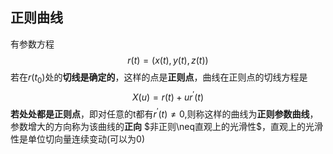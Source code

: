 ## 正则曲线
有参数方程$$r(t) = (x(t),y(t),z(t))$$
若在$r(t_0)$处的**切线是确定的**，这样的点是**正则点**，曲线在正则点的切线方程是$$X(u)=r(t)+ur^\prime(t)$$
**若处处都是正则点**，即对任意的t都有$r^\prime(t)\neq0$,则称这样的曲线为**正则参数曲线**，参数增大的方向称为该曲线的**正向**
$非正则\neq直观上的光滑性$，直观上的光滑性是单位切向量连续变动(可以为0)
